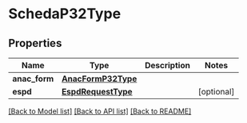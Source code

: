 # SchedaP32Type

## Properties
Name | Type | Description | Notes
------------ | ------------- | ------------- | -------------
**anac_form** | [**AnacFormP32Type**](AnacFormP32Type.md) |  | 
**espd** | [**EspdRequestType**](EspdRequestType.md) |  | [optional] 

[[Back to Model list]](../README.md#documentation-for-models) [[Back to API list]](../README.md#documentation-for-api-endpoints) [[Back to README]](../README.md)

